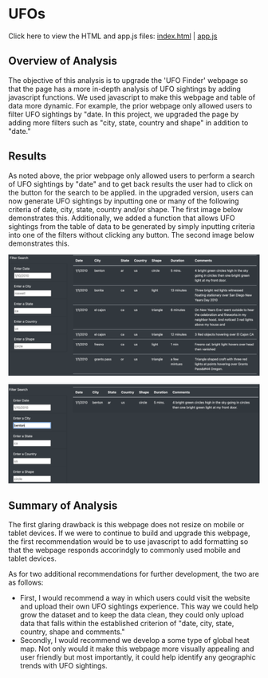 # UFOs

Click here to view the HTML and app.js files: [index.html](https://github.com/jzaragoza21/UFOs/blob/main/index.html) | [app.js](https://github.com/jzaragoza21/UFOs/blob/main/static/js/app.js)

## Overview of Analysis

The objective of this analysis is to upgrade the 'UFO Finder' webpage so that the page has a more in-depth analysis of UFO sightings by adding javascript functions. We used javascript to make this webpage and table of data more dynamic. For example, the prior webpage only allowed users to filter UFO sightings by "date. In this project, we upgraded the page by adding more filters such as "city, state, country and shape" in addition to "date." 

## Results

As noted above, the prior webpage only allowed users to perform a search of UFO sightings by "date" and to get back results the user had to click on the button for the search to be applied. in the upgraded version, users can now generate UFO sightings by inputting one or many of the following criteria of date, city, state, country and/or shape. The first image below demonstrates this. Additionally, we added a function that allows UFO sightings from the table of data to be generated by simply inputting criteria into one of the filters without clicking any button. The second image below demonstrates this. 


![UnfilteredTable](https://github.com/jzaragoza21/UFOs/blob/main/Resources/UnfilteredTable.PNG)

![FilteredTable](https://github.com/jzaragoza21/UFOs/blob/main/Resources/FilteredTable.PNG)


## Summary of Analysis

The first glaring drawback is this webpage does not resize on mobile or tablet devices. If we were to continue to build and upgrade this webpage, the first recommendation would be to use javascript to add formatting so that the webpage responds accorindgly to commonly used mobile and tablet devices.

As for two additional recommendations for further development, the two are as follows:

   - First, I would recommend a way in which users could visit the website and upload their own UFO sightings experience. This way we could help grow the dataset and to keep the data clean, they could only upload data that falls within the established criterion of "date, city, state, country, shape and comments."
   - Secondly, I would recommend we develop a some type of global heat map. Not only would it make this webpage more visually appealing and user friendly but most importantly, it could help identify any geographic trends with UFO sightings. 
